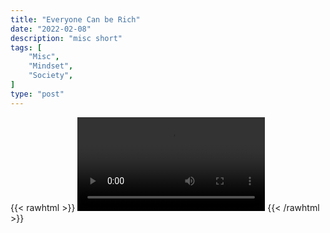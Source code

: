 ```yaml
---
title: "Everyone Can be Rich"
date: "2022-02-08"
description: "misc short"
tags: [
    "Misc",
    "Mindset",
    "Society",
]
type: "post"
---
```

{{< rawhtml >}}
    <video width="auto" height="auto" controls>
        <source src="https://clips.dev00ps.com/MISC/everyon%20can%20be%20rich.mp4" type="video/mp4"> 
    </video>
{{< /rawhtml >}}